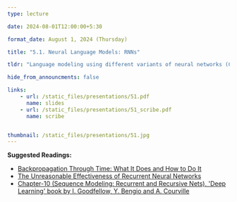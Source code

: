 ```yaml
---
type: lecture

date: 2024-08-01T12:00:00+5:30

format_date: August 1, 2024 (Thursday)

title: "5.1. Neural Language Models: RNNs"

tldr: "Language modeling using different variants of neural networks (CNN, RNN). A quick overview of the training algorithm of RNNs &ndash; Backpropagation through time."

hide_from_announcments: false

links: 
    - url: /static_files/presentations/51.pdf
      name: slides
    - url: /static_files/presentations/51_scribe.pdf
      name: scribe


thumbnail: /static_files/presentations/51.jpg
---
```


<!-- Other additional contents using markdown -->
**Suggested Readings:**
- [Backpropagation Through Time: What It Does and How to Do It](https://axon.cs.byu.edu/Dan/678/papers/Recurrent/Werbos.pdf)
- [The Unreasonable Effectiveness of Recurrent Neural Networks](http://karpathy.github.io/2015/05/21/rnn-effectiveness/)
- [Chapter-10 (Sequence Modeling: Recurrent and Recursive Nets), 'Deep Learning' book by I. Goodfellow, Y. Bengio and A. Courville](https://www.deeplearningbook.org/contents/rnn.html)
